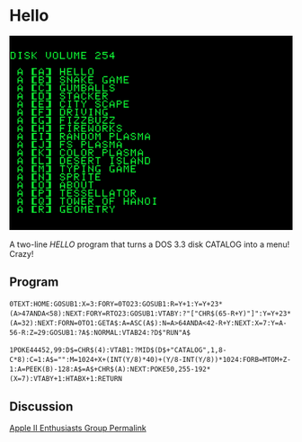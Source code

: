 # Hello

![image](media/hello.png "Hello Screenshot")

A two-line _HELLO_ program that turns a DOS 3.3 disk CATALOG into a menu! Crazy!

## Program

`0TEXT:HOME:GOSUB1:X=3:FORY=0TO23:GOSUB1:R=Y+1:Y=Y+23*(A>47ANDA<58):NEXT:FORY=RTO23:GOSUB1:VTABY:?"["CHR$(65-R+Y)"]":Y=Y+23*(A=32):NEXT:FORN=0TO1:GETA$:A=ASC(A$):N=A>64ANDA<42-R+Y:NEXT:X=7:Y=A-56-R:Z=29:GOSUB1:?A$:NORMAL:VTAB24:?D$"RUN"A$`

`1POKE44452,99:D$=CHR$(4):VTAB1:?MID$(D$+"CATALOG",1,8-C*8):C=1:A$="":M=1024+X+(INT(Y/8)*40)+(Y/8-INT(Y/8))*1024:FORB=MTOM+Z-1:A=PEEK(B)-128:A$=A$+CHR$(A):NEXT:POKE50,255-192*(X=7):VTABY+1:HTABX+1:RETURN`

## Discussion

[Apple II Enthusiasts Group Permalink](https://www.facebook.com/groups/5251478676/permalink/10158434283573677/)
